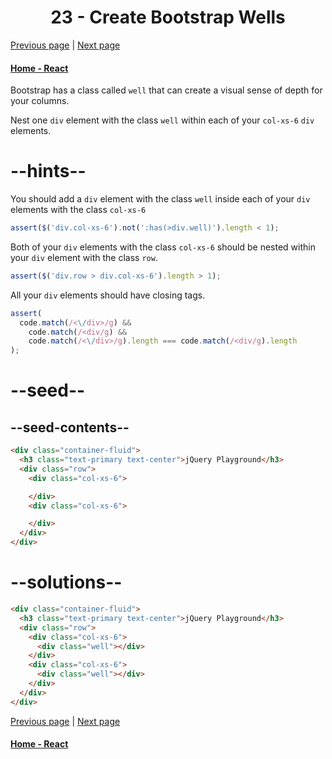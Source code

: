 # <center>23 - Create Bootstrap Wells</center>

[Previous page](22-split-your-bootstrap-row.md) | [Next page](24-add-elements-within-your-bootstrap-wells.md)

#### [Home - React](./README.md)



Bootstrap has a class called `well` that can create a visual sense of depth for your columns.

Nest one `div` element with the class `well` within each of your `col-xs-6` `div` elements.

# --hints--

You should add a `div` element with the class `well` inside each of your `div` elements with the class `col-xs-6`

```js
assert($('div.col-xs-6').not(':has(>div.well)').length < 1);
```

Both of your `div` elements with the class `col-xs-6` should be nested within your `div` element with the class `row`.

```js
assert($('div.row > div.col-xs-6').length > 1);
```

All your `div` elements should have closing tags.

```js
assert(
  code.match(/<\/div>/g) &&
    code.match(/<div/g) &&
    code.match(/<\/div>/g).length === code.match(/<div/g).length
);
```

# --seed--

## --seed-contents--

```html
<div class="container-fluid">
  <h3 class="text-primary text-center">jQuery Playground</h3>
  <div class="row">
    <div class="col-xs-6">

    </div>
    <div class="col-xs-6">

    </div>
  </div>
</div>
```

# --solutions--

```html
<div class="container-fluid">
  <h3 class="text-primary text-center">jQuery Playground</h3>
  <div class="row">
    <div class="col-xs-6">
      <div class="well"></div>
    </div>
    <div class="col-xs-6">
      <div class="well"></div>
    </div>
  </div>
</div>
```



[Previous page](22-split-your-bootstrap-row.md) | [Next page](24-add-elements-within-your-bootstrap-wells.md)

#### [Home - React](./README.md)